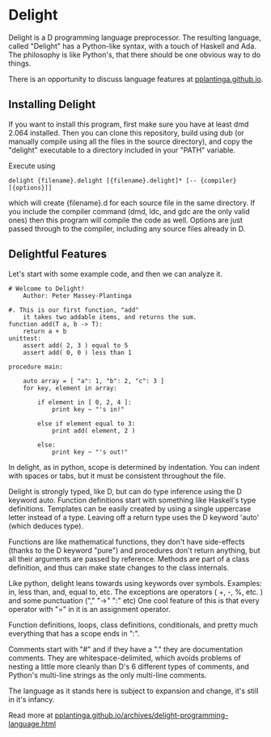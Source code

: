 Delight
=======

Delight is a D programming language preprocessor. The resulting language, called "Delight" has a Python-like syntax, with a touch of Haskell and Ada. The philosophy is like Python's, that there should be one obvious way to do things.

There is an opportunity to discuss language features at [pplantinga.github.io](http://pplantinga.github.io).

Installing Delight
------------------

If you want to install this program, first make sure you have at least dmd 2.064 installed. Then you can clone this repository, build using dub (or manually compile using all the files in the source directory), and copy the "delight" executable to a directory included in your "PATH" variable.

Execute using

	delight {filename}.delight [{filename}.delight]* [-- {compiler} [{options}]]

which will create {filename}.d for each source file in the same directory. If you include the compiler command (dmd, ldc, and gdc are the only valid ones) then this program will compile the code as well. Options are just passed through to the compiler, including any source files already in D.

Delightful Features
-------------------

Let's start with some example code, and then we can analyze it.

	# Welcome to Delight!
		Author: Peter Massey-Plantinga

	#. This is our first function, "add"
		it takes two addable items, and returns the sum.
	function add(T a, b -> T):
		return a + b
	unittest:
		assert add( 2, 3 ) equal to 5
		assert add( 0, 0 ) less than 1

	procedure main:

		auto array = [ "a": 1, "b": 2, "c": 3 ]
		for key, element in array:

			if element in [ 0, 2, 4 ]:
				print key ~ "'s in!"

			else if element equal to 3:
				print add( element, 2 )

			else:
				print key ~ "'s out!"

In delight, as in python, scope is determined by indentation. You can indent with spaces or tabs, but it must be consistent throughout the file.

Delight is strongly typed, like D, but can do type inference using the D keyword auto. Function definitions start with something like Haskell's type definitions. Templates can be easily created by using a single uppercase letter instead of a type. Leaving off a return type uses the D keyword 'auto' (which deduces type).

Functions are like mathematical functions, they don't have side-effects (thanks to the D keyword "pure") and procedures don't return anything, but all their arguments are passed by reference. Methods are part of a class definition, and thus can make state changes to the class internals.

Like python, delight leans towards using keywords over symbols. Examples: in, less than, and, equal to, etc. The exceptions are operators ( +, -, %, etc. ) and some punctuation ("," "->" ":" etc) One cool feature of this is that every operator with "=" in it is an assignment operator.

Function definitions, loops, class definitions, conditionals, and pretty much everything that has a scope ends in ":".

Comments start with "#" and if they have a "." they are documentation comments. They are whitespace-delimited, which avoids problems of nesting a little more cleanly than D's 6 different types of comments, and Python's multi-line strings as the only multi-line comments.

The language as it stands here is subject to expansion and change, it's still in it's infancy.

Read more at [pplantinga.github.io/archives/delight-programming-language.html](http://pplantinga.github.io/archives/delight-programming-language.html)
